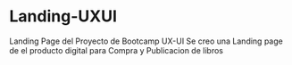 # Landing-UXUI
Landing Page del Proyecto de Bootcamp UX-UI
Se creo una Landing page de el producto digital para Compra y Publicacion de libros
